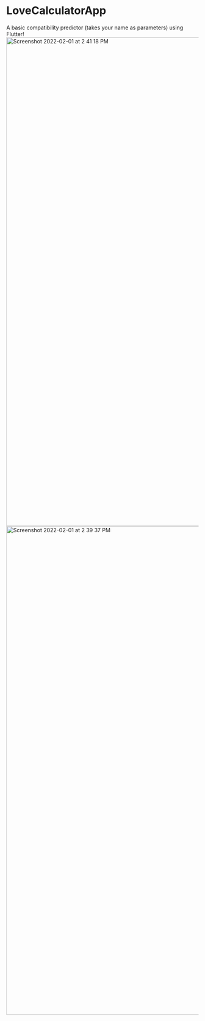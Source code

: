 # LoveCalculatorApp
A basic compatibility predictor (takes your name as parameters) using Flutter!
<img width="1280" alt="Screenshot 2022-02-01 at 2 41 18 PM" src="https://user-images.githubusercontent.com/80306592/151943209-cc46ac6d-fe95-490c-9ee1-2a429f8671f9.png">
<img width="1280" alt="Screenshot 2022-02-01 at 2 39 37 PM" src="https://user-images.githubusercontent.com/80306592/151943213-6cbeae0f-8f09-455d-9a7c-789902417d4a.png">
